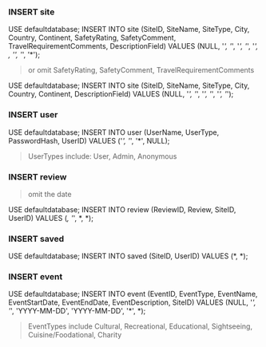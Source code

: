 ### INSERT site

USE defaultdatabase;
INSERT INTO site (SiteID, SiteName, SiteType, City, Country, Continent, SafetyRating, SafetyComment, TravelRequirementComments, DescriptionField)
VALUES (NULL, '*', '*', '*', '*', '*', *, '*', '*', '*');

>or omit SafetyRating, SafetyComment, TravelRequirementComments

USE defaultdatabase;
INSERT INTO site (SiteID, SiteName, SiteType, City, Country, Continent, DescriptionField)
VALUES (NULL, '*', '*', '*', '*', '*', '*');


### INSERT user

USE defaultdatabase;
INSERT INTO user (UserName, UserType, PasswordHash, UserID)
VALUES ('*', '*', '*', NULL);
>UserTypes include: User, Admin, Anonymous

### INSERT review

> omit the date

USE defaultdatabase;
INSERT INTO review (ReviewID, Review, SiteID, UserID)
VALUES (*, '*', *, *);


### INSERT saved

USE defaultdatabase;
INSERT INTO saved (SiteID, UserID)
VALUES (*, *);


### INSERT event

USE defaultdatabase;
INSERT INTO event (EventID, EventType, EventName, EventStartDate, EventEndDate, EventDescription, SiteID)
VALUES (NULL, '*', '*', 'YYYY-MM-DD', 'YYYY-MM-DD', '*', *);

>EventTypes include Cultural, Recreational, Educational, Sightseeing, Cuisine/Foodational, Charity
